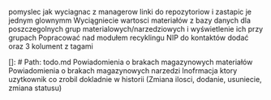pomyslec jak wyciagnac z managerow linki do repozytoriow i zastapic je jednym glownymm
Wyciągniecie wartosci materiałów z bazy danych dla poszczegolnych grup materialowych/narzedziowych i wyświetlenie ich przy grupach
Popracować nad modułem recyklingu
NIP do kontaktów dodać oraz 3 kolument z tagami

[]: # Path: todo.md
Powiadomienia o brakach magazynowych materiałów
Powiadomienia o brakach magazynowych narzedzi
Inofrmacja ktory uzytkownik co zrobil dokladnie w historii (Zmiana ilosci, dodanie, usuniecie, zmiana statusu)
